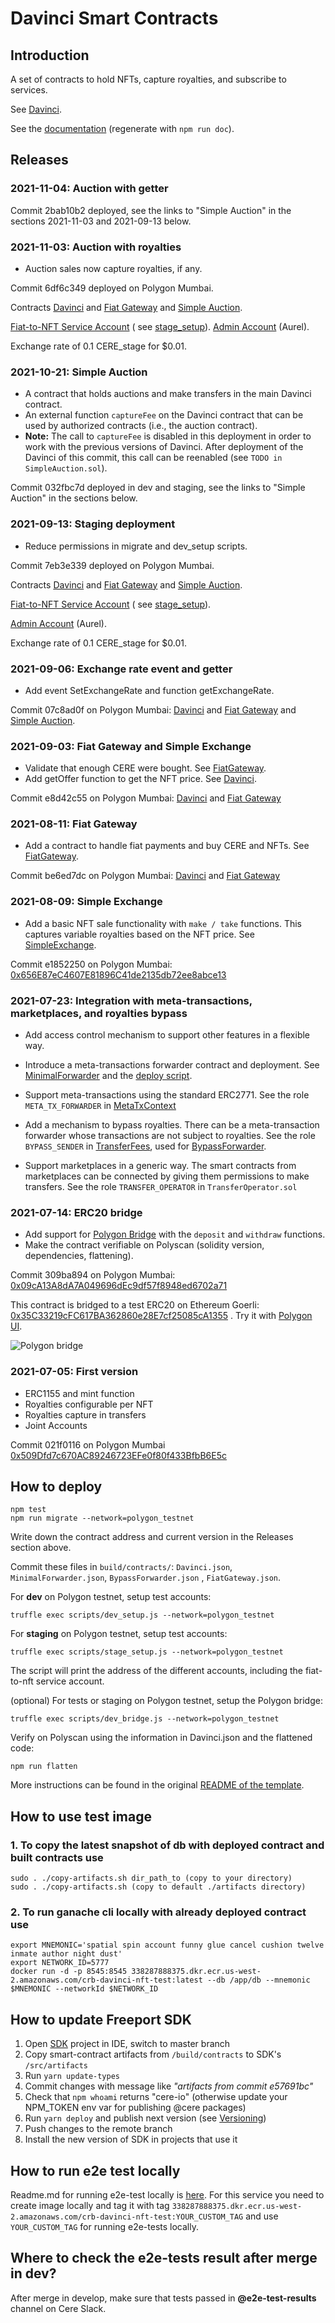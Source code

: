 # Davinci Smart Contracts

## Introduction

A set of contracts to hold NFTs, capture royalties, and subscribe to services.

See [Davinci](contracts/Davinci.sol).

See the [documentation](docs/Davinci.md) (regenerate with `npm run doc`).

## Releases

### 2021-11-04: Auction with getter

Commit 2bab10b2 deployed, see the links to "Simple Auction" in the sections 2021-11-03 and 2021-09-13 below.

### 2021-11-03: Auction with royalties

- Auction sales now capture royalties, if any.

Commit 6df6c349 deployed on Polygon Mumbai.

Contracts [Davinci](https://mumbai.polygonscan.com/address/0xd1EdBAC660307c5B6d22E678FB5e22668C70Ad96) and
[Fiat Gateway](https://mumbai.polygonscan.com/address/0x1f8eC932B6ec39A0326b74E9648A158F88B24082) and [Simple Auction](https://mumbai.polygonscan.com/address/0x1673a7EBfAcA2B6Be0c76171a5E040a393368422).

[Fiat-to-NFT Service Account](https://mumbai.polygonscan.com/address/0x50a2Cf81C5F8991780Ebc80222b835ecC4010956) (
see [stage_setup](scripts/stage_setup.js)).
[Admin Account](https://mumbai.polygonscan.com/address/0x51c5590504251A5993Ba6A46246f87Fa0eaE5897) (Aurel).

Exchange rate of 0.1 CERE_stage for $0.01.

### 2021-10-21: Simple Auction

- A contract that holds auctions and make transfers in the main Davinci contract.
- An external function `captureFee` on the Davinci contract that can be used by authorized contracts (i.e., the auction contract).
- **Note:** The call to `captureFee` is disabled in this deployment in order to work with the previous versions of Davinci. After deployment of the Davinci of this commit, this call can be reenabled (see `TODO in SimpleAuction.sol`).

Commit 032fbc7d deployed in dev and staging, see the links to "Simple Auction" in the sections below.

### 2021-09-13: Staging deployment

- Reduce permissions in migrate and dev_setup scripts.

Commit 7eb3e339 deployed on Polygon Mumbai.

Contracts [Davinci](https://mumbai.polygonscan.com/address/0xAD56017BAD84Fa4Eab489314C1e158C6adaca598) and
[Fiat Gateway](https://mumbai.polygonscan.com/address/0x7B7e644c49D6C1e7C4af63eFB8cAD382a7b397fB) and [Simple Auction](https://mumbai.polygonscan.com/address/0x5EB723a046d9233309E6BAF46E433F0181791BA0).

[Fiat-to-NFT Service Account](https://mumbai.polygonscan.com/address/0x50a2Cf81C5F8991780Ebc80222b835ecC4010956) (
see [stage_setup](scripts/stage_setup.js)).

[Admin Account](https://mumbai.polygonscan.com/address/0x51c5590504251A5993Ba6A46246f87Fa0eaE5897) (Aurel).

Exchange rate of 0.1 CERE_stage for $0.01.

### 2021-09-06: Exchange rate event and getter

- Add event SetExchangeRate and function getExchangeRate.

Commit 07c8ad0f on Polygon Mumbai:
[Davinci](https://mumbai.polygonscan.com/address/0xC7066eCAd7304Bed38E0b07aD8B9AD4dac92cb2B) and
[Fiat Gateway](https://mumbai.polygonscan.com/address/0xe4708fcCEA49b9305f48901bc2195664dC198097) and [Simple Auction](https://mumbai.polygonscan.com/address/0x9847941016d9d415e4d428FA74E5302555d01F45).

### 2021-09-03: Fiat Gateway and Simple Exchange

- Validate that enough CERE were bought. See [FiatGateway](docs/FiatGateway.md).
- Add getOffer function to get the NFT price. See [Davinci](contracts/Davinci.sol).

Commit e8d42c55 on Polygon Mumbai:
[Davinci](https://mumbai.polygonscan.com/address/0x411b7f7BB3B3137437A34fE2C7644d56c96EeA39) and
[Fiat Gateway](https://mumbai.polygonscan.com/address/0xBa51587d0a03dD07a4559823409843aFa49cdEd3)

### 2021-08-11: Fiat Gateway

- Add a contract to handle fiat payments and buy CERE and NFTs. See [FiatGateway](docs/FiatGateway.md).

Commit be6ed7dc on Polygon Mumbai:
[Davinci](https://mumbai.polygonscan.com/address/0x4F908981A3CFdd440f7a3d114b06b1695DA8373b) and
[Fiat Gateway](https://mumbai.polygonscan.com/address/0xf038C9F12884b4544497fE5857506D1B78E8aC41)

### 2021-08-09: Simple Exchange

- Add a basic NFT sale functionality with `make / take` functions. This captures variable royalties based on the NFT
  price. See [SimpleExchange](docs/davinciParts/SimpleExchange.md).

Commit e1852250 on Polygon
Mumbai: [0x656E87eC4607E81896C41de2135db72ee8abce13](https://mumbai.polygonscan.com/address/0x656E87eC4607E81896C41de2135db72ee8abce13)

### 2021-07-23: Integration with meta-transactions, marketplaces, and royalties bypass

- Add access control mechanism to support other features in a flexible way.

- Introduce a meta-transactions forwarder contract and deployment.
  See [MinimalForwarder](contracts/MinimalForwarder.sol)
  and the [deploy script](migrations/2_deploy_forwarder.js).

- Support meta-transactions using the standard ERC2771. See the role `META_TX_FORWARDER`
  in [MetaTxContext](contracts/davinciParts/MetaTxContext.sol)

- Add a mechanism to bypass royalties. There can be a meta-transaction forwarder whose transactions are not subject to
  royalties. See the role `BYPASS_SENDER` in [TransferFees](contracts/davinciParts/TransferFees.sol), used
  for [BypassForwarder](contracts/BypassForwarder.sol).

- Support marketplaces in a generic way. The smart contracts from marketplaces can be connected by giving them
  permissions to make transfers. See the role `TRANSFER_OPERATOR` in `TransferOperator.sol`

### 2021-07-14: ERC20 bridge

- Add support for
  [Polygon Bridge](https://docs.matic.network/docs/develop/ethereum-matic/pos/mapping-assets/#custom-child-token)
  with the `deposit` and `withdraw` functions.
- Make the contract verifiable on Polyscan (solidity version, dependencies, flattening).

Commit 309ba894 on Polygon Mumbai:
[0x09cA13A8dA7A049696dEc9df57f8948ed6702a71](https://mumbai.polygonscan.com/address/0x09cA13A8dA7A049696dEc9df57f8948ed6702a71)

This contract is bridged to a test ERC20 on Ethereum
Goerli: [0x35C33219cFC617BA362860e28E7cf25085cA1355](https://goerli.etherscan.io/address/0x35C33219cFC617BA362860e28E7cf25085cA1355)
. Try it with [Polygon UI](https://wallet.matic.today/bridge).

![Polygon bridge](https://user-images.githubusercontent.com/8718243/127128156-b1f9cfc1-e9cf-4a36-be4d-d4fe71f537be.png)

### 2021-07-05: First version

- ERC1155 and mint function
- Royalties configurable per NFT
- Royalties capture in transfers
- Joint Accounts

Commit 021f0116 on Polygon Mumbai
[0x509Dfd7c670AC89246723EFe0f80f433BfbB6E5c](https://mumbai.polygonscan.com/address/0x509Dfd7c670AC89246723EFe0f80f433BfbB6E5c)

## How to deploy

    npm test
    npm run migrate --network=polygon_testnet

Write down the contract address and current version in the Releases section above.

Commit these files in `build/contracts/`: `Davinci.json`, `MinimalForwarder.json`, `BypassForwarder.json`
, `FiatGateway.json`.

For **dev** on Polygon testnet, setup test accounts:

    truffle exec scripts/dev_setup.js --network=polygon_testnet

For **staging** on Polygon testnet, setup test accounts:

    truffle exec scripts/stage_setup.js --network=polygon_testnet

The script will print the address of the different accounts, including the fiat-to-nft service account.

(optional) For tests or staging on Polygon testnet, setup the Polygon bridge:

    truffle exec scripts/dev_bridge.js --network=polygon_testnet

Verify on Polyscan using the information in Davinci.json and the flattened code:

    npm run flatten

More instructions can be found in the original [README of the template](BUILD.md).

## How to use test image

### 1. To copy the latest snapshot of db with deployed contract and built contracts use

`sudo . ./copy-artifacts.sh dir_path_to (copy to your directory)`\
`sudo . ./copy-artifacts.sh (copy to default ./artifacts directory)`

### 2. To run ganache cli locally with already deployed contract use

`export MNEMONIC='spatial spin account funny glue cancel cushion twelve inmate author night dust'`\
`export NETWORK_ID=5777`\
`docker run -d -p 8545:8545 338287888375.dkr.ecr.us-west-2.amazonaws.com/crb-davinci-nft-test:latest --db /app/db --mnemonic $MNEMONIC --networkId $NETWORK_ID`

## How to update Freeport SDK 

1. Open [SDK](https://github.com/Cerebellum-Network/Freeport-Smart-Contracts-SDK) project in IDE, switch to master branch
2. Copy smart-contract artifacts from `/build/contracts` to SDK's `/src/artifacts`
3. Run `yarn update-types`
4. Commit changes with message like *"artifacts from commit e57691bc"*
5. Check that `npm whoami` returns "cere-io" (otherwise update your NPM_TOKEN env var for publishing @cere packages)
6. Run `yarn deploy` and publish next version (see [Versioning](https://github.com/Cerebellum-Network/Freeport-Smart-Contracts-SDK#versioning))
7. Push changes to the remote branch
8. Install the new version of SDK in projects that use it

## How to run e2e test locally
Readme.md for running e2e-test locally is [here](https://github.com/Cerebellum-Network/e2e-tests/blob/master/README.md#how-to-run-e2e-tests-locally).
For this service you need to create image locally and tag it with tag `338287888375.dkr.ecr.us-west-2.amazonaws.com/crb-davinci-nft-test:YOUR_CUSTOM_TAG`
and use `YOUR_CUSTOM_TAG` for running e2e-tests locally.

## Where to check the e2e-tests result after merge in dev?
After merge in develop, make sure that tests passed in **@e2e-test-results** channel on Cere Slack.
